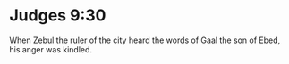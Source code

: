 # Judges 9:30

When Zebul the ruler of the city heard the words of Gaal the son of Ebed, his anger was kindled.
